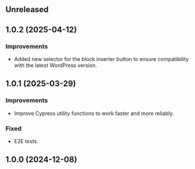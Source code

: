 ## Unreleased

## 1.0.2 (2025-04-12)

### Improvements
- Added new selector for the block inserter button to ensure compatibility with the latest WordPress version.

## 1.0.1 (2025-03-29)

### Improvements
- Improve Cypress utility functions to work faster and more reliably.

### Fixed
- E2E tests.

## 1.0.0 (2024-12-08)
